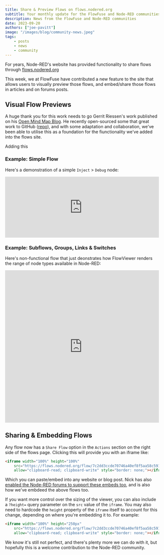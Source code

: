 ```yaml
---
title: Share & Preview Flows on flows.nodered.org
subtitle: Your monthly update for the FlowFuse and Node-RED communities
description: News from the FlowFuse and Node-RED communities
date: 2023-09-20
authors: ["joe-pavitt"]
image: "/images/blog/community-news.jpeg"
tags:
    - posts
    - news
    - community
---
```


For years, Node-RED's website has provided functionality to share flows through [flows.nodered.org](https://flows.nodered.org)

This week, we at FlowFuse have contributed a new feature to the site that allows users to visually preview those flows, and embed/share those flows in articles and on forums posts.

<!--more-->

## Visual Flow Previews

A huge thank you for this work needs to go Gerrit Riessen's work published on his [Open Mind Map Blog](https://blog.openmindmap.org/). He recently open-sourced some that great work to GitHub ([repo](https://github.com/gorenje/node-red-flowviewer-js)), and with some adaptation and collaboration, we've been able to utilise this as a foundation for the fiunctionality we've added into the flows site.

Adding this 

### Example: Simple Flow

Here's a demonstration of a simple `Inject` > `Debug` node:

<iframe width="100%" height="200px" src="https://flows.nodered.org/flow/500ee13719e54e42493c8ec96fa733b6/share?height=100" allow="clipboard-read; clipboard-write" style="border: none;"></iframe>

### Example: Subflows, Groups, Links & Switches

Here's non-functional flow that just deonstrates how FlowViewer renders the range of node types available in Node-RED:

<iframe width="100%" height="500px" src="https://flows.nodered.org/flow/82a8602b615740491d30c083e5292e5f/share" allow="clipboard-read; clipboard-write" style="border: none;"></iframe>

## Sharing & Embedding Flows

Any flow now has a `Share Flow` option in the `Actions` section on the right side of the flows page. Clicking this will provide you with an iframe like:

```html
<iframe width="100%" height="100%"
    src="https://flows.nodered.org/flow/7c2dd3ccde70746a40ef8f5aa58c591c/share"
    allow="clipboard-read; clipboard-write" style="border: none;"></iframe>
```

Which you can paste/embed into any website or blog post. Nick has also [enabled the Node-RED forums to support these embeds too](https://discourse.nodered.org/t/previewing-flows-on-the-flow-library/), and is also how we've embdeed the above flows too.

If you want more control over the sizing of the viewer, you can also include a `?height=` query parameter on the `src` value of the `iframe`. You may also need to hardcode the `height` property of the `iframe` itself to account for this change, depending on where you're embedding it to. For example:

```html
<iframe width="100%" height="250px"
    src="https://flows.nodered.org/flow/7c2dd3ccde70746a40ef8f5aa58c591c/share?height=100"
    allow="clipboard-read; clipboard-write" style="border: none;"></iframe>
```

We know it's still not perfect, and there's plenty more we can do with it, but hopefully this is a welcome contribution to the Node-RED community.